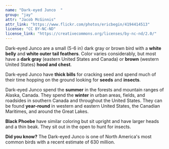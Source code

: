 ```yaml
---
name: "Dark-eyed Junco  "
group: "jay"
attr: "Jacob McGinnis"
attr_link: "https://www.flickr.com/photos/ericbegin/4194414513"
license: "CC BY-NC-ND"
license_link: "https://creativecommons.org/licenses/by-nc-nd/2.0/"
---
```

Dark-eyed Junco are a small (5-6 in) dark gray or brown bird with a **white belly** and **white outer tail feathers**. Color varies considerably, but most have a **dark gray** (eastern United States and Canada) or **brown** (western United States) **hood and chest**. 

Dark-eyed Junco have **thick bills** for cracking seed and spend much of their time hopping on the ground looking for **seeds** and **insects**.

Dark-eyed Junco spend the **summer** in the forests and mountain ranges of Alaska, Canada. They spend the **winter** in urban areas, fields, and roadsides in southern Canada and throughout the United States. They can be found **year-round** in western and eastern United States, the Canadian Maritimes, and around the Great Lakes.

**Black Phoebe** have similar coloring but sit upright and have larger heads and a thin beak. They sit out in the open to hunt for insects.

**Did you know?** The Dark-eyed Junco is one of North America's most common birds with a recent estimate of 630 million.
